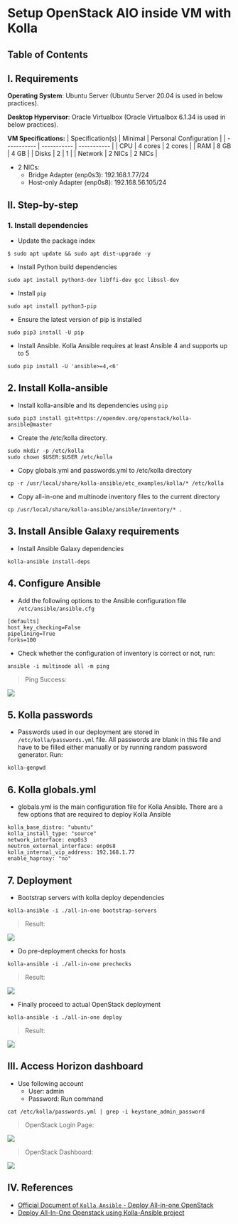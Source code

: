 # **Setup OpenStack AIO inside VM with Kolla**
## **Table of Contents**
## **I. Requirements**

**Operating System**: Ubuntu Server (Ubuntu Server 20.04 is used in below practices).

**Desktop Hypervisor**: Oracle Virtualbox (Oracle Virtualbox 6.1.34 is used in below practices).

**VM Specifications:**
| Specification(s) | Minimal | Personal Configuration |
| ----------- | ----------- | ----------- |
|  CPU | 4 cores | 2 cores |
| RAM | 8 GB | 4 GB |
|  Disks | 2 | 1 |
| Network | 2 NICs | 2 NICs |
- 2 NICs:
    + Bridge Adapter (enp0s3): 192.168.1.77/24
    + Host-only Adapter (enp0s8): 192.168.56.105/24

## **II. Step-by-step**
### **1. Install dependencies**
- Update the package index
```
$ sudo apt update && sudo apt dist-upgrade -y
```
- Install Python build dependencies
```
sudo apt install python3-dev libffi-dev gcc libssl-dev
```
- Install `pip`
```
sudo apt install python3-pip
```
- Ensure the latest version of pip is installed
```
sudo pip3 install -U pip
```
- Install Ansible. Kolla Ansible requires at least Ansible 4 and supports up to 5
```
sudo pip install -U 'ansible>=4,<6'
```
## **2. Install Kolla-ansible**
- Install kolla-ansible and its dependencies using `pip`
```
sudo pip3 install git+https://opendev.org/openstack/kolla-ansible@master
```
- Create the /etc/kolla directory. 
```
sudo mkdir -p /etc/kolla
sudo chown $USER:$USER /etc/kolla
```
- Copy globals.yml and passwords.yml to /etc/kolla directory
```
cp -r /usr/local/share/kolla-ansible/etc_examples/kolla/* /etc/kolla
```
- Copy all-in-one and multinode inventory files to the current directory
```
cp /usr/local/share/kolla-ansible/ansible/inventory/* .
```
## **3. Install Ansible Galaxy requirements**
- Install Ansible Galaxy dependencies
```
kolla-ansible install-deps
```
## **4. Configure Ansible**
- Add the following options to the Ansible configuration file `/etc/ansible/ansible.cfg`
```
[defaults]
host_key_checking=False
pipelining=True
forks=100
```
- Check whether the configuration of inventory is correct or not, run:
```
ansible -i multinode all -m ping
```
> Ping Success:
<img src="./imgs/ping_success.jpg">

## **5. Kolla passwords**
- Passwords used in our deployment are stored in `/etc/kolla/passwords.yml` file. All passwords are blank in this file and have to be filled either manually or by running random password generator. Run:
```
kolla-genpwd
```
## **6. Kolla globals.yml**
- globals.yml is the main configuration file for Kolla Ansible. There are a few options that are required to deploy Kolla Ansible
```
kolla_base_distro: "ubuntu"
kolla_install_type: "source"
network_interface: enp0s3
neutron_external_interface: enp0s8
kolla_internal_vip_address: 192.168.1.77
enable_haproxy: "no"
```
## **7. Deployment**
- Bootstrap servers with kolla deploy dependencies
```
kolla-ansible -i ./all-in-one bootstrap-servers
```
> Result:
<img src="./imgs/bootstrap_servers.jpg">

- Do pre-deployment checks for hosts
```
kolla-ansible -i ./all-in-one prechecks
```
> Result:
<img src="./imgs/pre_deploy.jpg">

- Finally proceed to actual OpenStack deployment
```
kolla-ansible -i ./all-in-one deploy
```
> Result:
<img src="./imgs/deploy.png">

## **III. Access Horizon dashboard**
- Use following account
    + User: admin
    + Password: Run command
```
cat /etc/kolla/passwords.yml | grep -i keystone_admin_password
```
> OpenStack Login Page:
<img src="./imgs/openstack_login.png">

> OpenStack Dashboard:
<img src="./imgs/openstack_dashboard.png">

## **IV. References**
- [Official Document of `Kolla Ansible` - Deploy All-in-one OpenStack](https://docs.openstack.org/kolla-ansible/latest/user/quickstart.html)
- [Deploy All-In-One Openstack using Kolla-Ansible project](https://www.youtube.com/watch?v=b-XgSPuedro)
